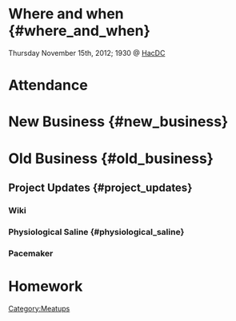 # Where and when {#where_and_when}

Thursday November 15th, 2012; 1930 @ [HacDC](http://hacdc.org/)

# Attendance

# New Business {#new_business}

# Old Business {#old_business}

## Project Updates {#project_updates}

### Wiki

### Physiological Saline {#physiological_saline}

### Pacemaker

# Homework

[Category:Meatups](Category:Meatups)

